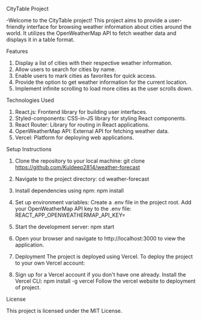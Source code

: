 CityTable Project

-Welcome to the CityTable project! This project aims to provide a user-friendly interface for browsing weather information about cities around the world. It utilizes the OpenWeatherMap API to fetch weather data and displays it in a table format.

Features

1. Display a list of cities with their respective weather information.
2. Allow users to search for cities by name.
3. Enable users to mark cities as favorites for quick access.
4. Provide the option to get weather information for the current location.
5. Implement infinite scrolling to load more cities as the user scrolls down.

Technologies Used

1. React.js: Frontend library for building user interfaces.
2. Styled-components: CSS-in-JS library for styling React components.
3. React Router: Library for routing in React applications.
4. OpenWeatherMap API: External API for fetching weather data.
5. Vercel: Platform for deploying web applications.

Setup Instructions

1. Clone the repository to your local machine:
   git clone <https://github.com/Kuldeep2814/weather-forecast>
2. Navigate to the project directory:
   cd weather-forecast
3. Install dependencies using npm:
   npm install
4. Set up environment variables:
   Create a .env file in the project root.
   Add your OpenWeatherMap API key to the .env file:
   REACT_APP_OPENWEATHERMAP_API_KEY=<your-api-key>
5. Start the development server:
   npm start
6. Open your browser and navigate to http://localhost:3000 to view the application.
7. Deployment
   The project is deployed using Vercel. To deploy the project to your own Vercel account:

8. Sign up for a Vercel account if you don't have one already.
   Install the Vercel CLI:
   npm install -g vercel
   Follow the vercel website to deployment of project.

License

This project is licensed under the MIT License.

